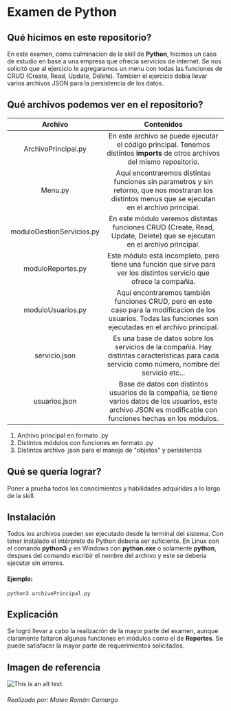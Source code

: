# Examen de Python

## Qué hicimos en este repositorio?
En este examen, como culminacion de la skill de **Python**, hicimos un caso de estudio en base a una empresa que ofrecia
servicios de internet. Se nos solicitó que al ejercicio le agregaramos un menu con todas las funciones de CRUD (Create, Read, Update, Delete). Tambien el ejercicio debia llevar varios archivos JSON para la persistencia de los datos.

## Qué archivos podemos  ver en el repositorio?

| Archivo | Contenidos    | 
| :---:   | :---: | 
| ArchivoPrincipal.py | En este archivo se puede ejecutar el código principal. Tenemos distintos **imports** de otros archivos del mismo repositorio.
| Menu.py     |  Aquí encontraremos distintas funciones sin parametros y sin retorno, que nos mostraran los distintos menus que se ejecutan en el archivo principal.
| moduloGestionServicios.py    | En este módulo veremos distintas funciones CRUD (Create, Read, Update, Delete) que se ejecutan en el archivo principal.
| moduloReportes.py     | Este módulo está incompleto, pero tiene una función que sirve para ver los distintos servicio que ofrece la compañia.
|moduloUsuarios.py     |Aquí encontraremos también funciones CRUD, pero en este caso para la modificacion de los usuarios. Todas las funciones son ejecutadas en el archivo principal.
| servicio.json    | Es una base de datos sobre los servicios de la compañia. Hay distintas caracteristicas para cada servicio como número, nombre del servicio etc... 
| usuarios.json    | Base de datos con distintos usuarios de la compañia, se tiene varios datos de los usuarios, este archivo JSON es modificable con funciones hechas en los módulos.

1. Archivo principal en formato .py
2. Distintos módulos con funciones en formato .py
3. Distintos archivo .json para el manejo de "objetos" y persistencia


## Qué se queria lograr?
Poner a prueba todos los conocimientos y habilidades adquiridas a lo largo de la skill.

## Instalación 

Todos los archivos pueden ser ejecutado desde la terminal del sistema. Con tener instalado el intérprete de Python
deberia ser suficiente. En Linux con el comando **python3** y en Windows con **python.exe** o solamente **python**, despues del comando escribir el nombre del archivo y este se deberia ejecutar sin errores.

#### Ejemplo:
```
python3 archivoPrincipal.py
```

## Explicación
Se logró llevar a cabo la realización de la mayor parte del examen, aunque claramente faltaron algunas funciones en módulos como el de **Reportes**. Se puede satisfacer la mayor parte de requerimientos solicitados. 

## Imagen de referencia

![This is an alt text.](https://1000marcas.net/wp-content/uploads/2019/12/Movistar-logo.jpg "This is a sample image.")

###### Realizado por: *Mateo Román Camargo*


